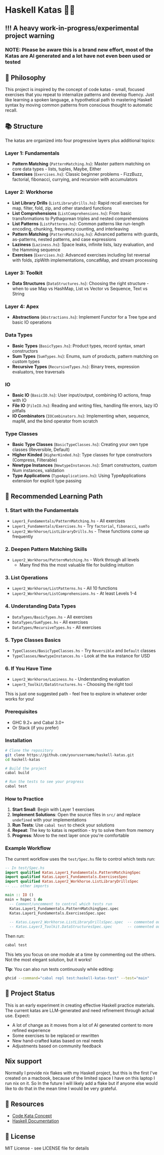 # Haskell Katas 🏋️‍♂️

## !!! A heavy work-in-progress/experimental project warning ##

### NOTE: Please be aware this is a brand new effort, most of the Katas are AI generated and a lot have not even been used or tested ###

## 🎯 Philosophy

This project is inspired by the concept of code katas - small, focused exercises that you repeat to internalize patterns and develop fluency. Just like learning a spoken language, a hypothetical path to mastering Haskell syntax by moving common patterns from conscious thought to automatic recall.

## 📚 Structure

The katas are organized into four progressive layers plus additional topics:

### Layer 1: Fundamentals

- **Pattern Matching** (`PatternMatching.hs`): Master pattern matching on core data types - lists, tuples, Maybe, Either
- **Exercises** (`Exercises.hs`): Classic beginner problems - FizzBuzz, factorial, fibonacci, currying, and recursion with accumulators

### Layer 2: Workhorse  

- **List Library Drills** (`ListLibraryDrills.hs`): Rapid recall exercises for map, filter, fold, zip, and other standard functions
- **List Comprehensions** (`ListComprehensions.hs`): From basic transformations to Pythagorean triples and nested comprehensions
- **List Patterns** (`ListPatterns.hs`): Common patterns like run-length encoding, chunking, frequency counting, and interleaving
- **Pattern Matching** (`PatternMatching.hs`): Advanced patterns with guards, as-patterns, nested patterns, and case expressions
- **Laziness** (`Laziness.hs`): Space leaks, infinite lists, lazy evaluation, and the Hamming sequence
- **Exercises** (`Exercises.hs`): Advanced exercises including list reversal with folds, zipWith implementations, concatMap, and stream processing

### Layer 3: Toolkit

- **Data Structures** (`DataStructures.hs`): Choosing the right structure - when to use Map vs HashMap, List vs Vector vs Sequence, Text vs String

### Layer 4: Apex

- **Abstractions** (`Abstractions.hs`): Implement Functor for a Tree type and basic IO operations

### Data Types

- **Basic Types** (`BasicTypes.hs`): Product types, record syntax, smart constructors
- **Sum Types** (`SumTypes.hs`): Enums, sum of products, pattern matching on custom types
- **Recursive Types** (`RecursiveTypes.hs`): Binary trees, expression evaluators, tree traversals

### IO

- **Basic IO** (`BasicIO.hs`): User input/output, combining IO actions, fmap with IO
- **File IO** (`FileIO.hs`): Reading and writing files, handling file errors, lazy IO pitfalls
- **IO Combinators** (`IOCombinators.hs`): Implementing when, sequence, mapM, and the bind operator from scratch

### Type Classes

- **Basic Type Classes** (`BasicTypeClasses.hs`): Creating your own type classes (Reversible, Default)
- **Higher Kinded** (`HigherKinded.hs`): Type classes for type constructors (Compress, Filterable)
- **Newtype Instances** (`NewtypeInstances.hs`): Smart constructors, custom Num instances, validation
- **Type Applications** (`TypeApplications.hs`): Using TypeApplications extension for explicit type passing

## 📖 Recommended Learning Path

### 1. Start with the Fundamentals

- `Layer1_Fundamentals/PatternMatching.hs` - All exercises
- `Layer1_Fundamentals/Exercises.hs` - Try `factorial`, `fibonacci`, `sumTo`
- `Layer2_Workhorse/ListLibraryDrills.hs` - These functions come up frequently

### 2. Deepen Pattern Matching Skills

- `Layer2_Workhorse/PatternMatching.hs` - Work through all levels
  - Many find this the most valuable file for building intuition

### 3. List Operations

- `Layer2_Workhorse/ListPatterns.hs` - All 10 functions
- `Layer2_Workhorse/ListComprehensions.hs` - At least Levels 1-4

### 4. Understanding Data Types

- `DataTypes/BasicTypes.hs` - All exercises
- `DataTypes/SumTypes.hs` - All exercises
- `DataTypes/RecursiveTypes.hs` - All exercises

### 5. Type Classes Basics

- `TypeClasses/BasicTypeClasses.hs` - Try `Reversible` and `Default` classes
- `TypeClasses/NewtypeInstances.hs` - Look at the `Num` instance for USD

### 6. If You Have Time

- `Layer2_Workhorse/Laziness.hs` - Understanding evaluation
- `Layer3_Toolkit/DataStructures.hs` - Choosing the right tool

This is just one suggested path - feel free to explore in whatever order works for you!

### Prerequisites

- GHC 9.2+ and Cabal 3.0+
- Or Stack (if you prefer)

### Installation

```bash
# Clone the repository
git clone https://github.com/yourusername/haskell-katas.git
cd haskell-katas

# Build the project
cabal build

# Run the tests to see your progress
cabal test
```

### How to Practice

1. **Start Small**: Begin with Layer 1 exercises
2. **Implement Solutions**: Open the source files in `src/` and replace `undefined` with your implementations
3. **Run Tests**: Use `cabal test` to check your solutions
4. **Repeat**: The key to katas is repetition - try to solve them from memory
5. **Progress**: Move to the next layer once you're comfortable

### Example Workflow

The current workflow uses the `test/Spec.hs` file to control which tests run:

```haskell
-- In test/Spec.hs
import qualified Katas.Layer1_Fundamentals.PatternMatchingSpec
import qualified Katas.Layer1_Fundamentals.ExercisesSpec
import qualified Katas.Layer2_Workhorse.ListLibraryDrillsSpec
-- ... other imports

main :: IO ()
main = hspec $ do
  -- Comment/uncomment to control which tests run
  Katas.Layer1_Fundamentals.PatternMatchingSpec.spec
  Katas.Layer1_Fundamentals.ExercisesSpec.spec
  
  -- Katas.Layer2_Workhorse.ListLibraryDrillsSpec.spec  -- commented out
  -- Katas.Layer3_Toolkit.DataStructuresSpec.spec       -- commented out
```

Then run:

```bash
cabal test
```

This lets you focus on one module at a time by commenting out the others. Not the most elegant solution, but it works!

**Tip**: You can also run tests continuously while editing:

```bash
ghcid --command="cabal repl test:haskell-katas-test" --test="main"
```

## 📝 Project Status

This is an early experiment in creating effective Haskell practice materials. The current katas are LLM-generated and need refinement through actual use. Expect:

- A lot of change as it moves from a lot of AI generated content to more refined experience
- Some exercises to be replaced or rewritten
- New hand-crafted katas based on real needs
- Adjustments based on community feedback

## Nix support

Normally I provide nix flakes with my Haskell project, but this is the first I've created on a macbook, because of the limited space I have on this laptop I run nix on it. So In the future I will likely add a flake but if anyone else would like to do that in the mean time I would be very grateful.

## 🔗 Resources

- [Code Kata Concept](http://codekata.com/)
- [Haskell Documentation](https://www.haskell.org/documentation/)

## 📄 License

MIT License - see LICENSE file for details
